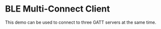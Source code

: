 BLE Multi-Connect Client
========================

This demo can be used to connect to three GATT servers at the same time.
